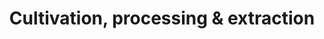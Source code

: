 ---
templateKey: 'cultivation-processing-and-extraction'
path: /products/cultivation-processing-and-extraction
title: Cultivation, processing & extraction
image: /img/products/cultivation-processing-extraction_hero-image@2x.jpg
mainpitch:
  title: Cultivation
  description: >
    In July 2019, Apollon established the Apollon Cannabis Collective, a commercial platform to facilitate and engage local  farmers to grow medical cannabis crop for processing by Apollon at its licensed facilities, giving Apollon access to additional growers and land and reinforcing Apollon’s commitment to working with Jamaican farmers and businesses.  
  footernote: > 
    Apollon Jamaica Ltd owns and operates processing facilities under a Tier 2 licence to process up to 300lb of full spectrum cannabis per day producing around 30lb of full spectrum oil for production of its formulations.
  subtitle: Processing & extraction
  subdescription: >
    Apollon is the only holder of a Tier 2 Licence for production in Jamaica
  list: >

     * Apollon's State-of-the-Art Processing Laboratory is based in Negril, Jamaica

     * Current capacity of producing approximately 15kg of highest quality full spectrum medical cannabis oil per day

     * Retail value at full capacity: $1.2 million USD per day

     * Targeted markets include Jamaica as well as export to all countries where legal import is allowed
    
     * Laboratory also manufactures Apollon’s retail medical cannabis pharmaceuticals
   
     * Apollon will begin cultivation Q1 2021 of their patented APM strains medical cannabis flower


---